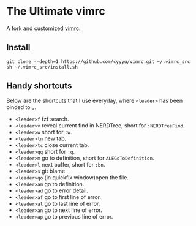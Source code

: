 # The Ultimate vimrc

A fork and customized [vimrc](https://github.com/amix/vimrc.git).

## Install

```
git clone --depth=1 https://github.com/cyyyu/vimrc.git ~/.vimrc_src
sh ~/.vimrc_src/install.sh
```

## Handy shortcuts

Below are the shortcuts that I use everyday, where `<leader>` has been binded to `,`.

* `<leader>f` fzf search.
* `<leader>v` reveal current find in NERDTree, short for `:NERDTreeFind`.
* `<leader>w` short for `:w`.
* `<leader>tn` new tab.
* `<leader>tc` close current tab.
* `<leader>qq` short for `:q`.
* `<leader>m` go to definition, short for `ALEGoToDefinition`.
* `<leader>l` next buffer, short for `:bn`.
* `<leader>s` git blame.
* `<leader>qo` (in quickfix window)open the file.
* `<leader>am` go to definition.
* `<leader>ad` go to error detail.
* `<leader>af` go to first line of error.
* `<leader>al` go to last line of error.
* `<leader>an` go to next line of error.
* `<leader>ap` go to previous line of error.
